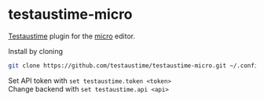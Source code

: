 # testaustime-micro

[Testaustime](https://github.com/Testaustime) plugin for the [micro](https://github.com/zyedidia/micro) editor.

Install by cloning

```sh
git clone https://github.com/testaustime/testaustime-micro.git ~/.config/micro/plug/testaustime
```

Set API token with `set testaustime.token <token>`  
Change backend with `set testaustime.api <api>`
